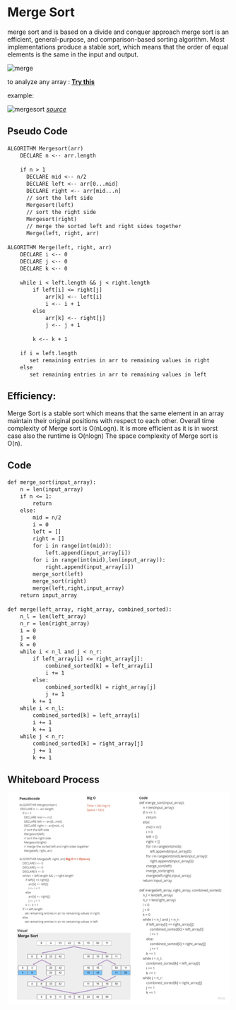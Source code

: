 # Merge Sort 
merge sort and is based on a divide and conquer approach
merge sort is an efficient, general-purpose, and comparison-based sorting algorithm. Most implementations produce a stable sort, which means that the order of equal elements is the same in the input and output.

![merge](https://i.imgur.com/HU2tfzo.gif)

to analyze any array :
[**Try this**](https://www.101computing.net/wp/wp-content/uploads/merge-sort.html)

example: 

![mergesort](https://www.101computing.net/wp/wp-content/uploads/Merge-Sort-Algorithm.png)
*[source](https://www.101computing.net/merge-sort-algorithm/)*

## Pseudo Code
```
ALGORITHM Mergesort(arr)
    DECLARE n <-- arr.length

    if n > 1
      DECLARE mid <-- n/2
      DECLARE left <-- arr[0...mid]
      DECLARE right <-- arr[mid...n]
      // sort the left side
      Mergesort(left)
      // sort the right side
      Mergesort(right)
      // merge the sorted left and right sides together
      Merge(left, right, arr)

ALGORITHM Merge(left, right, arr)
    DECLARE i <-- 0
    DECLARE j <-- 0
    DECLARE k <-- 0

    while i < left.length && j < right.length
        if left[i] <= right[j]
            arr[k] <-- left[i]
            i <-- i + 1
        else
            arr[k] <-- right[j]
            j <-- j + 1

        k <-- k + 1

    if i = left.length
       set remaining entries in arr to remaining values in right
    else
       set remaining entries in arr to remaining values in left
```


## Efficiency:
Merge Sort is a stable sort which means that the same element in an array maintain their original positions with respect to each other. Overall time complexity of Merge sort is O(nLogn). It is more efficient as it is in worst case also the runtime is O(nlogn) The space complexity of Merge sort is O(n).



## Code 
```
def merge_sort(input_array):
    n = len(input_array)
    if n <= 1:
        return
    else:
        mid = n/2
        i = 0
        left = []
        right = []
        for i in range(int(mid)):
            left.append(input_array[i])
        for i in range(int(mid),len(input_array)):
            right.append(input_array[i])
        merge_sort(left)
        merge_sort(right)
        merge(left,right,input_array)
    return input_array

def merge(left_array, right_array, combined_sorted):    
    n_l = len(left_array)
    n_r = len(right_array)
    i = 0
    j = 0
    k = 0
    while i < n_l and j < n_r:
        if left_array[i] <= right_array[j]:
            combined_sorted[k] = left_array[i]
            i += 1
        else:
            combined_sorted[k] = right_array[j]
            j += 1
        k += 1
    while i < n_l:
        combined_sorted[k] = left_array[i]
        i += 1
        k += 1
    while j < n_r:
        combined_sorted[k] = right_array[j]
        j += 1
        k += 1
```

## Whiteboard Process

![mergesort](merge_sort.jpg)